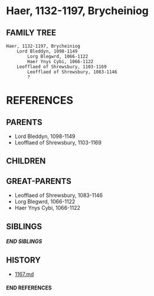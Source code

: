 # Haer, 1132-1197, Brycheiniog

## FAMILY TREE
```
Haer, 1132-1197, Brycheiniog
    Lord Bleddyn, 1098-1149
        Lorg Blegwrd, 1066-1122
        Haer Ynys Cybi, 1066-1122
    Leofflaed of Shrewsbury, 1103-1169
        Leofflaed of Shrewsbury, 1083-1146
        ?
```


# REFERENCES

## PARENTS 
* Lord Bleddyn, 1098-1149
* Leofflaed of Shrewsbury, 1103-1169

## CHILDREN 


## GREAT-PARENTS 
* Leofflaed of Shrewsbury, 1083-1146
* Lorg Blegwrd, 1066-1122
* Haer Ynys Cybi, 1066-1122

## SIBLINGS

##### END SIBLINGS  
## HISTORY
* [1167.md](../h/1167.md)

#### END REFERENCES
